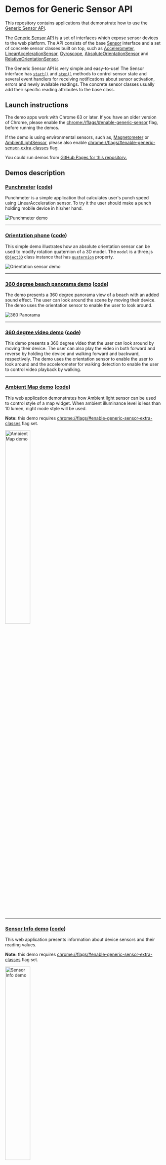 # Demos for Generic Sensor API

This repository contains applications that demonstrate how to use the
[Generic Sensor API](https://www.w3.org/TR/generic-sensor/).

The [Generic Sensor API](https://www.w3.org/TR/generic-sensor/) is a set of
interfaces which expose sensor devices to the web platform. The API consists
of the base [Sensor](https://w3c.github.io/sensors/#the-sensor-interface)
interface and a set of concrete sensor classes built on top, such as
[Accelerometer](https://w3c.github.io/accelerometer/#accelerometer-interface),
[LinearAccelerationSensor](https://w3c.github.io/accelerometer/#linearaccelerationsensor-interface),
[Gyroscope](https://w3c.github.io/gyroscope/#gyroscope-interface),
[AbsoluteOrientationSensor](https://w3c.github.io/orientation-sensor/#absoluteorientationsensor-interface)
and [RelativeOrientationSensor](https://w3c.github.io/orientation-sensor/#relativeorientationsensor-interface).

The Generic Sensor API is very simple and easy-to-use! The Sensor interface has
[`start()`](https://w3c.github.io/sensors/#sensor-start) and
[`stop()`](https://w3c.github.io/sensors/#sensor-stop) methods to control sensor state
and several event handlers for receiving notifications about sensor activation, errors and newly
available readings. The concrete sensor classes usually add their specific reading attributes to
the base class.

## Launch instructions

The demo apps work with Chrome 63 or later. If you have an older version of Chrome, please enable
the [chrome://flags/#enable-generic-sensor](chrome://flags/#enable-generic-sensor) flag, before
running the demos.

If the demo is using environmental sensors, such as,
[Magnetometer](https://w3c.github.io/magnetometer/#magnetometer-interface) or
[AmbientLightSensor](https://w3c.github.io/ambient-light/#ambient-light-sensor-interface),
please also enable
[chrome://flags/#enable-generic-sensor-extra-classes](chrome://flags/#enable-generic-sensor-extra-classes)
flag.

You could run demos from [GitHub Pages for this repository.](https://intel.github.io/generic-sensor-demos/)

## Demos description

### [Punchmeter](https://intel.github.io/generic-sensor-demos/punchmeter/) ([code](https://github.com/intel/generic-sensor-demos/tree/master/punchmeter))

Punchmeter is a simple application that calculates user's punch speed using
LinearAcceleration sensor. To try it the user should make a punch holding
mobile device in his/her hand.

<img src="images/punchmeter.gif" alt="Punchmeter demo">

---

### [Orientation phone](https://intel.github.io/generic-sensor-demos/orientation-phone/) ([code](https://github.com/intel/generic-sensor-demos/tree/master/orientation-phone))

This simple demo illustrates how an absolute orientation sensor can be used to
modify rotation quaternion of a 3D model. The <code>model</code> is a three.js
[`Object3D`](https://threejs.org/docs/index.html#api/core/Object3D) class instance
that has [`quaternion`](https://threejs.org/docs/index.html#api/core/Object3D.quaternion)
property.

<img src="images/orientation-phone.png" alt="Orientation sensor demo">

---

### [360 degree beach panorama demo](https://intel.github.io/generic-sensor-demos/websensor-panorama/) ([code](https://github.com/intel/generic-sensor-demos/tree/master/websensor-panorama))

The demo presents a 360 degree panorama view of a beach with an added sound effect.
The user can look around the scene by moving their device.
The demo uses the orientation sensor to enable the user to look around.

<img src="websensor-panorama/websensor-panorama.gif?raw=true" alt="360 Panorama">

---

### [360 degree video demo](https://intel.github.io/generic-sensor-demos/websensor-video/) ([code](https://github.com/intel/generic-sensor-demos/tree/master/websensor-video))

This demo presents a 360 degree video that the user can look around by moving their device.
The user can also play the video in both forward and reverse by holding the device and walking
forward and backward, respectively.
The demo uses the orientation sensor to enable the user to look around and the accelerometer for
walking detection to enable the user to control video playback by walking.

---

### [Ambient Map demo](https://intel.github.io/generic-sensor-demos/ambient-map/build/bundled/) ([code](https://github.com/intel/generic-sensor-demos/tree/master/ambient-map/build/bundled))

This web application demonstrates how Ambient light sensor can be used to control style of a map widget.
When ambient illuminance level is less than 10 lumen, night mode style will be used.

**Note:** this demo requires
[chrome://flags/#enable-generic-sensor-extra-classes](chrome://flags/#enable-generic-sensor-extra-classes)
flag set.

<img width="40%" src="ambient-map/ambient-map.gif?raw=true" alt="Ambient Map demo">

---

### [Sensor Info demo](https://intel.github.io/generic-sensor-demos/sensor-info/build/bundled/) ([code](https://github.com/intel/generic-sensor-demos/tree/master/sensor-info/build/bundled))

This web application presents information about device sensors and their reading values.

**Note:** this demo requires
[chrome://flags/#enable-generic-sensor-extra-classes](chrome://flags/#enable-generic-sensor-extra-classes)
flag set.

<img width="40%" src="sensor-info/sensor-info.gif?raw=true" alt="Sensor Info demo">

---

### [VR Button demo](https://intel.github.io/generic-sensor-demos/vr-button/build/bundled/) ([code](https://github.com/intel/generic-sensor-demos/tree/master/vr-button/build/bundled))

This web application demonstrates how Magnetometer sensor can be used to provide user input for WebVR
content. If you have VR enclosure with magnet button, you can interact with objects in the scene by
sliding button down.

**Note:** this demo requires
[chrome://flags/#enable-generic-sensor-extra-classes](chrome://flags/#enable-generic-sensor-extra-classes)
flag set.

<img width="40%" src="vr-button/vr-button.gif?raw=true" alt="VR Button demo">

---

### [Sensor tester](https://intel.github.io/generic-sensor-demos/sensor-tester/build/bundled/) ([code](https://github.com/intel/generic-sensor-demos/tree/master/sensor-tester))

This web application allows to test functionality of the sensors, correctness of their models in correspondence with respective specification.

**Note:** this demo requires
[chrome://flags/#enable-generic-sensor-extra-classes](chrome://flags/#enable-generic-sensor-extra-classes)
flag set.

<img src="images/sensor-tester.png?raw=true" alt="Sensor tester">

## Development environment

If you would like to modify the existing code and experiment with the sensors API
your code must be hosted on a web server that supports HTTPS.
The simplest way is to fork this repository and enable
[GitHub Pages](https://help.github.com/articles/configuring-a-publishing-source-for-github-pages/)
for your fork. Alternatevely, you can serve your web application locally, for this, we recommend to use
[Web Server for Chrome](https://chrome.google.com/webstore/detail/web-server-for-chrome/ofhbbkphhbklhfoeikjpcbhemlocgigb).
If you are developing for mobile devices,set up
[port forwarding](https://developers.google.com/web/tools/chrome-devtools/remote-debugging/local-server)
for your local server, and you are good to go!

## Reporting a security issue
If you have information about a security issue or vulnerability with an Intel-maintained open source project on https://github.com/intel, please send an e-mail to secure-opensource@intel.com. Encrypt sensitive information using our PGP public key. For issues related to Intel products, please visit https://security-center.intel.com.

